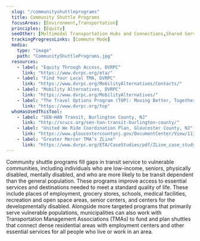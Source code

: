 ```yaml
---
  slug: "/communityshuttleprograms"
  title: Community Shuttle Programs
  focusAreas: [Environment,Transportation]
  principles: [Equity]
  seeOther: [Multimodal Transportation Hubs and Connections,Shared Services,Travel Demand Management (TDM),Mobility as a Service (MaaS)]
  trackingProgressLinks: [Commute Mode]
  media: 
    type: "image"
    path: "CommunityShuttlePrograms.jpg"
  resources: 
    - label: "Equity Through Access, DVRPC"
      link: "https://www.dvrpc.org/eta/"
    - label: "Find Your Local TMA, DVRPC"
      link: "https://www.dvrpc.org/MobilityAlternatives/Contacts/"
    - label: "Mobility Alternatives, DVRPC"
      link: "https://www.dvrpc.org/MobilityAlternatives/"
    - label: "The Travel Options Program (TOP): Moving Better, Together, DVRPC"
      link: "https://www.dvrpc.org/top"
  whoHasUsedThisTool: 
    - label: "SEN-HAN Transit, Burlington County, NJ"
      link: "http://scucs.org/sen-han-transit-burlington-county/"
    - label: "United We Ride Coordination Plan, Gloucester County, NJ"
      link: "https://www.gloucestercountynj.gov/DocumentCenter/View/1138/2013---Updated-United-We-Ride-Plan-PDF"
    - label: "Greater Mercer TMA’s ZLine"
      link: "https://www.dvrpc.org/ETA/CaseStudies/pdf/ZLine_case_study.pdf"
---
```


Community shuttle programs fill gaps in transit service to vulnerable communities, including individuals who are low-income, seniors, physically disabled, mentally disabled, and who are more likely to be transit dependent than the general population. These programs improve access to essential services and destinations needed to meet a standard quality of life. These include places of employment, grocery stores, schools, medical facilities, recreation and open space areas, senior centers, and centers for the developmentally disabled. Alongside more targeted programs that primarily serve vulnerable populations, municipalities can also work with Transportation Management Associations (TMAs) to fund and plan shuttles that connect dense residential areas with employment centers and other essential services for all people who live or work in an area.
